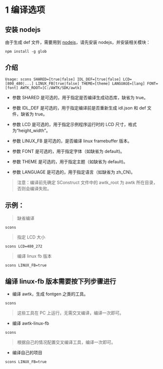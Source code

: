 
# 1 编译选项

## 安装 nodejs

由于生成 def 文件，需要用到 [nodejs](https://nodejs.org/en/download/)，请先安装 nodejs，并安装相关模块：

```
npm install -g glob
```

## 介绍

```
Usage: scons SHARED=[true|false] IDL_DEF=[true|false] LCD=[800_480|...] LINUX_FB[true|false] THEME=[theme] LANGUAGE=[lang] FONT=[font] AWTK_ROOT=[C:/AWTK/SDK/awtk]
```

* 参数 SHARED 是可选的，用于指定是否编译生成动态库，缺省为 true。

* 参数 IDL\_DEF 是可选的，用于指定编译前是否重新生成 idl.json 和 def 文件，缺省为 true。

* 参数 LCD 是可选的，用于指定示例程序运行时的 LCD 尺寸，格式为“height\_width”。

* 参数 LINUX\_FB 是可选的，是否编译 linux framebuffer 版本。

* 参数 FONT 是可选的，用于指定字体（如缺省为 default)。

* 参数 THEME 是可选的，用于指定主题（如缺省为 default)。

* 参数 LANGUAGE 是可选的，用于指定语言（如缺省为 zh\_CN)。

> 注意：编译前先确定 SConstruct 文件中的 awtk\_root 为 awtk 所在目录，否则会编译失败。

## 示例：

> 缺省编译

```
scons
```

> 指定 LCD 大小

```
scons LCD=480_272
```

> 编译 linux fb 版本

```
scons LINUX_FB=true
```

## 编译 linux-fb 版本需要按下列步骤进行

* 编译 awtk，生成 fontgen 之类的工具。

```
scons
```

> 这些工具在 PC 上运行，无需交叉编译，编译一次即可。

* 编译 awtk-linux-fb

```
scons
```

> 根据自己的情况配置交叉编译工具，编译一次即可。

* 编译自己的项目

```
scons LINUX_FB=true
```
